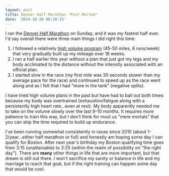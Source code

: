 ```yaml
---
layout: post
title: Denver Half Marathon "Post Mortem"
date: '2014-10-20 08:18:15'
---
```


I ran the [Denver Half Marathon](http://running.competitor.com/cgiresults?eId=11&eiId=219&seId=731&pId=118025) on Sunday, and it was my fastest half ever.  I'd say overall there were three main things I did right this time:

1. I followed a relatively [high volume program](http://smile.amazon.com/Hansons-Half-Marathon-Method-Your-Best/dp/1937715191/ref=smi_www_rcolv2_go_smi?_encoding=UTF8&*Version*=1&*entries*=0) (45-50 miles, 6 runs/week) that very gradually built up my mileage over 18 weeks.
2. I ran a half earlier this year without a plan that just got my legs and my body acclimated to the distance without the intensity associated with an official plan.
3. I started slow in the race (my first mile was 30 seconds slower than my average pace for the race) and continued to speed up as the race went along and as I felt that I had "more in the tank" (negative splits).

I have tried high volume plans in the past but have had to bail out both times because my body was overtrained (exhaustion/fatigue along with a persistently high heart rate...even at rest).  My body apparently needed me to take on the volume slowly over the last 9-10 months.  It requires more patience to train this way, but I don't think for most us "mere mortals" that you can skip the time required to build up endurance.

I've been running somewhat consistently in races since 2010 (about 1-2/year...either half marathon or full) and honestly am hoping some day I can qualify for Boston.  After next year's birthday my Boston qualifying time goes from 3:15 (unattainable) to 3:25 (within the realm of possibility on "the right day").  There are **many** other things in life that are more important, but that dream is still out there.  I won't sacrifice my sanity or balance in life and my marriage to reach that goal, but if the right training can happen some day that would be cool.